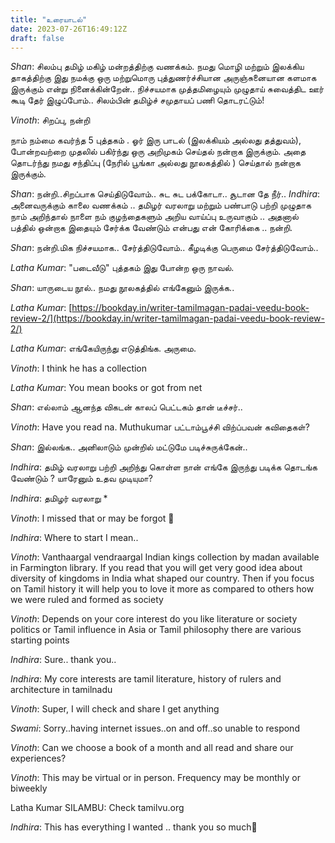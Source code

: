 ```yaml
---
title: "உரையாடல்"
date: 2023-07-26T16:49:12Z
draft: false
---
```




*Shan*: சிலம்பு தமிழ் மகிழ் மன்றத்திற்கு வணக்கம்.
நமது மொழி மற்றும் இலக்கிய தாகத்திற்கு இது நமக்கு ஒரு மற்றுமொரு புத்துணர்ச்சியான அருஞ்சுனையான களமாக இருக்கும் என்று நினைக்கின்றேன்.. 
நிச்சயமாக முத்தமிழையும் முழுதாய் சுவைத்திட ஊர் கூடி தேர் இழுப்போம்.. சிலம்பின் தமிழ்ச் சமுதாயப் பணி தொடரட்டும்!

*Vinoth*: சிறப்பு, நன்றி 

நாம் நம்மை  கவர்ந்த 5 புத்தகம் .  ஓர்  இரு பாடல் (இலக்கியம் அல்லது தத்துவம்), போன்றவற்றை முதலில் பகிர்ந்து ஒரு அறிமுகம் செய்தல் நன்றாக இருக்கும்.
அதை தொடர்ந்து நமது சந்திப்பு (நேரில் பூங்கா அல்லது நூலகத்தில் ) செய்தால் நன்றாக இருக்கும்.

*Shan*: நன்றி..சிறப்பாக செய்திடுவோம்.. சுட சுட பக்கோடா.. சூடான தே நீர்..
*Indhira*: அனைவருக்கும் காலை வணக்கம் .. 
தமிழர்  வரலாறு மற்றும் பண்பாடு பற்றி முழுதாக நாம் அறிந்தால் நாளை நம் குழந்தைகளும் அறிய வாய்ப்பு உருவாகும் .. 
அதனால் பத்தில் ஒன்றாக இதையும் சேர்க்க வேண்டும் என்பது என் கோரிக்கை .. 
நன்றி.

*Shan*: நன்றி.மிக நிச்சயமாக.. சேர்த்திடுவோம்.. கீழடிக்கு பெருமை சேர்த்திடுவோம்..

*Latha Kumar*: "படைவீடு" புத்தகம் இது போன்ற ஒரு நாவல்.

*Shan*: யாருடைய நூல்.. நமது நூலகத்தில் எங்கேனும் இருக்க..

*Latha Kumar*: [https://bookday.in/writer-tamilmagan-padai-veedu-book-review-2/](https://bookday.in/writer-tamilmagan-padai-veedu-book-review-2/)

*Latha Kumar*: எங்கேயிருந்து எடுத்திங்க. அருமை.

*Vinoth*: I think he has a collection

*Latha Kumar*: You mean books or got from net

*Shan*: எல்லாம் ஆனந்த விகடன் காலப் பெட்டகம் தான் டீச்சர்..

*Vinoth*: Have you read na. Muthukumar பட்டாம்பூச்சி விற்ப்பவன் கவிதைகள்?

*Shan*: இல்லங்க.. அனிலாடும் முன்றில் மட்டுமே படிச்சுருக்கேன்..

*Indhira*: தமிழ் வரலாறு பற்றி அறிந்து கொள்ள நான் எங்கே இருந்து  படிக்க தொடங்க வேண்டும் ? யாரேனும் உதவ முடியுமா?

*Indhira*: தமிழர் வரலாறு *

*Vinoth*: I missed that or may be forgot 🙏

*Indhira*: Where to start I mean..

*Vinoth*: Vanthaargal vendraargal Indian kings collection by madan available in Farmington library. If you read that you will get very good idea about diversity of kingdoms in India what shaped our country.  Then if you focus on Tamil history it will help you to love it more as compared to others how we were ruled and formed as society

*Vinoth*: Depends on your core interest do you like literature or society politics or Tamil influence in Asia or Tamil philosophy there are various starting points

*Indhira*: Sure.. thank you..

*Indhira*: My core interests are tamil literature, history of rulers and architecture in tamilnadu

*Vinoth*: Super, I will check and share I get anything

*Swami*: Sorry..having internet issues..on and off..so unable to respond

*Vinoth*: Can we choose a book of a month and all read and share our experiences?

*Vinoth*: This may be virtual or in person.  Frequency may be monthly or biweekly

Latha Kumar SILAMBU: Check tamilvu.org

*Indhira*: This has everything I wanted .. thank you so much🥰
